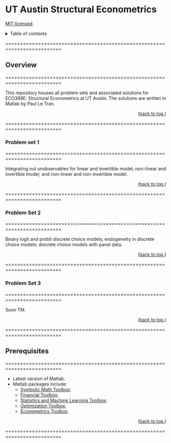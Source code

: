 # UT Austin Structural Econometrics

[MIT licensed](https://github.com/PaulTran47/ECO388E/blob/main/LICENCE.md).

<details>
  <summary>Table of contents</summary>
  <ul>
    <li>
      <a href="#overview">Overview</a>
      <ol>
        <li><a href="#problem-set-1">Problem set 1</a></li>
        <li><a href="#problem-set-2">Problem set 2</a></li>
        <li><a href="#problem-set-3">Problem set 3</a></li>
      </ol>
    </li>
    <li><a href="#prerequisites">Prerequisites</a></li>
  </ul>
</details>

=========================================================================

## Overview
=========================================================================

This repository houses all problem sets and associated solutions for ECO388E: Structural Econometrics at UT Austin. The solutions are written in Matlab by Paul Le Tran.

<p align="right">
  (<a href="#ut-austin-structural-econometrics">back to top.</a>)
</p>

=========================================================================

### Problem set 1
=========================================================================

Integrating out unobservables for linear and invertible model; non-linear and invertible model; and non-linear and non-invertible model.

<p align="right">
  (<a href="#ut-austin-structural-econometrics">back to top.</a>)
</p>

=========================================================================

### Problem Set 2
=========================================================================

Binary logit and probit discrete choice models; endogeneity in discrete choice models; discrete choice models with panel data.

<p align="right">
  (<a href="#ut-austin-structural-econometrics">back to top.</a>)
</p>

=========================================================================

### Problem Set 3
=========================================================================

Soon TM.

<p align="right">
  (<a href="#ut-austin-structural-econometrics">back to top.</a>)
</p>

=========================================================================

## Prerequisites
=========================================================================

* Latest version of Matlab.
* Matlab packages include:
  * [Symbolic Math Toolbox](https://www.mathworks.com/help/symbolic/);
  * [Financial Toolbox](https://www.mathworks.com/help/finance/);
  * [Statistics and Machine Learning Toolbox](https://www.mathworks.com/help/stats/);
  * [Optimization Toolbox](https://www.mathworks.com/help/optim/);
  * [Econometrics Toolbox](https://www.mathworks.com/help/econ/).

<p align="right">
  (<a href="#ut-austin-advanced-macro-labour-i">back to top.</a>)
</p>

=========================================================================